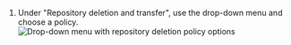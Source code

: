 1. Under "Repository deletion and transfer", use the drop-down menu and choose a policy.
   ![Drop-down menu with repository deletion policy options](/assets/images/help/business-accounts/repository-deletion-policy-drop-down.png)
